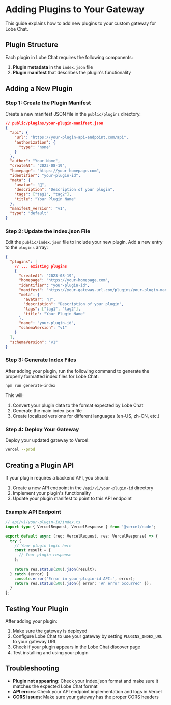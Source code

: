 # Adding Plugins to Your Gateway

This guide explains how to add new plugins to your custom gateway for Lobe Chat.

## Plugin Structure

Each plugin in Lobe Chat requires the following components:

1. **Plugin metadata** in the `index.json` file
2. **Plugin manifest** that describes the plugin's functionality

## Adding a New Plugin

### Step 1: Create the Plugin Manifest

Create a new manifest JSON file in the `public/plugins` directory.

```json
// public/plugins/your-plugin-manifest.json
{
  "api": {
    "url": "https://your-plugin-api-endpoint.com/api",
    "authorization": {
      "type": "none"
    }
  },
  "author": "Your Name",
  "createAt": "2023-08-19",
  "homepage": "https://your-homepage.com",
  "identifier": "your-plugin-id",
  "meta": {
    "avatar": "🧩",
    "description": "Description of your plugin",
    "tags": ["tag1", "tag2"],
    "title": "Your Plugin Name"
  },
  "manifest_version": "v1",
  "type": "default"
}
```

### Step 2: Update the index.json File

Edit the `public/index.json` file to include your new plugin. Add a new entry to the `plugins` array:

```json
{
  "plugins": [
    // ... existing plugins
    {
      "createAt": "2023-08-19",
      "homepage": "https://your-homepage.com",
      "identifier": "your-plugin-id",
      "manifest": "https://your-gateway-url.com/plugins/your-plugin-manifest.json",
      "meta": {
        "avatar": "🧩",
        "description": "Description of your plugin",
        "tags": ["tag1", "tag2"],
        "title": "Your Plugin Name"
      },
      "name": "your-plugin-id",
      "schemaVersion": "v1"
    }
  ],
  "schemaVersion": "v1"
}
```

### Step 3: Generate Index Files

After adding your plugin, run the following command to generate the properly formatted index files for Lobe Chat:

```bash
npm run generate-index
```

This will:
1. Convert your plugin data to the format expected by Lobe Chat
2. Generate the main index.json file
3. Create localized versions for different languages (en-US, zh-CN, etc.)

### Step 4: Deploy Your Gateway

Deploy your updated gateway to Vercel:

```bash
vercel --prod
```

## Creating a Plugin API

If your plugin requires a backend API, you should:

1. Create a new API endpoint in the `/api/v1/your-plugin-id` directory
2. Implement your plugin's functionality
3. Update your plugin manifest to point to this API endpoint

### Example API Endpoint

```typescript
// api/v1/your-plugin-id/index.ts
import type { VercelRequest, VercelResponse } from '@vercel/node';

export default async (req: VercelRequest, res: VercelResponse) => {
  try {
    // Your plugin logic here
    const result = {
      // Your plugin response
    };
    
    return res.status(200).json(result);
  } catch (error) {
    console.error('Error in your-plugin-id API:', error);
    return res.status(500).json({ error: 'An error occurred' });
  }
};
```

## Testing Your Plugin

After adding your plugin:

1. Make sure the gateway is deployed
2. Configure Lobe Chat to use your gateway by setting `PLUGINS_INDEX_URL` to your gateway URL
3. Check if your plugin appears in the Lobe Chat discover page
4. Test installing and using your plugin

## Troubleshooting

- **Plugin not appearing**: Check your index.json format and make sure it matches the expected Lobe Chat format
- **API errors**: Check your API endpoint implementation and logs in Vercel
- **CORS issues**: Make sure your gateway has the proper CORS headers 